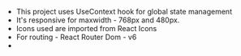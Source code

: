 - This project uses UseContext hook for global state management
- It's responsive for maxwidth - 768px and 480px.
- Icons used are imported from React Icons
- For routing - React Router Dom - v6
-
